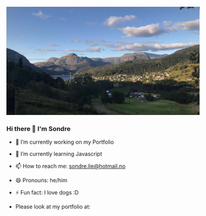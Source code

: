 ![image](dale.jpg)

### Hi there 👋 I'm Sondre

- 🔭 I’m currently working on my Portfolio
- 🌱 I’m currently learning Javascript
- 📫 How to reach me: sondre.lie@hotmail.no
- 😄 Pronouns: he/him
- ⚡ Fun fact: I love dogs :D

- Please look at my portfolio at: 
